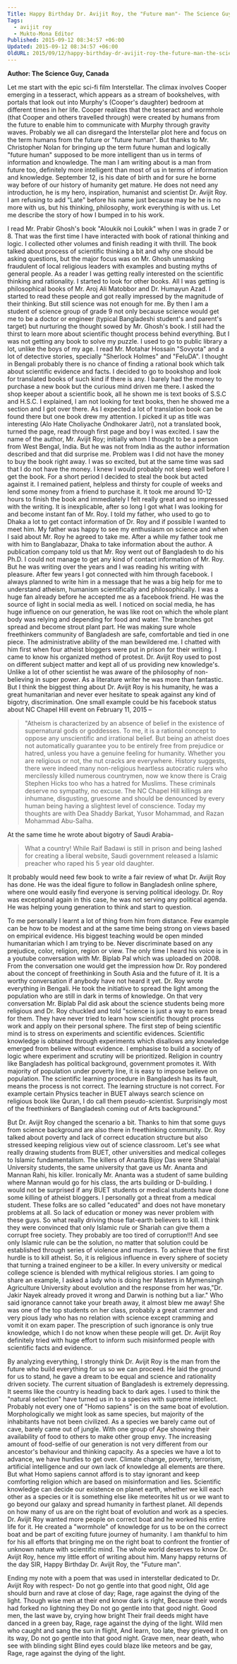 ```yaml
---
Title: Happy Birthday Dr. Avijit Roy, the "Future man"- The Science Guy
Tags:
  - avijit roy
  - Mukto-Mona Editor
Published: 2015-09-12 08:34:57 +06:00
Updated: 2015-09-12 08:34:57 +06:00
OldURL: 2015/09/12/happy-birthday-dr-avijit-roy-the-future-man-the-science-guy/
---
```


<strong>Author: The Science Guy, Canada</strong>

Let me start with the epic sci-fi film Interstellar. The climax involves Cooper emerging in a tesseract, which appears as a stream of bookshelves, with portals that look out into Murphy's (Cooper's daughter) bedroom at different times in her life. Cooper realizes that the tesseract and wormhole (that Cooper and others travelled through) were created by humans from the future to enable him to communicate with Murphy through gravity waves. Probably we all can disregard the Interstellar plot here and focus on the term humans from the future or "future human". But thanks to Mr. Christopher Nolan for bringing up the term future human and logically "future human" supposed to be more intelligent than us in terms of information and knowledge. The man I am writing about is a man from future too, definitely more intelligent than most of us in terms of information and knowledge. September 12, is his date of birth and for sure he borne way before of our history of humanity get mature. He does not need any introduction, he is my hero, inspiration, humanist and scientist Dr. Avijit Roy. I am refusing to add "Late" before his name just because may be he is no more with us, but his thinking, philosophy, work everything is with us. Let me describe the story of how I bumped in to his work.

I read Mr. Prabir Ghosh's book "Aloukik noi Loukik" when I was in grade 7 or 8. That was the first time I have interacted with book of rational thinking and logic. I collected other volumes and finish reading it with thrill. The book talked about process of scientific thinking a bit and why one should be asking questions, but the major focus was on Mr. Ghosh unmasking fraudulent of local religious leaders with examples and busting myths of general people. As a reader I was getting really interested on the scientific thinking and rationality. I started to look for other books. All I was getting is philosophical books of Mr. Aroj Ali Matobbor and Dr. Humayun Azad. I started to read these people and got really impressed by the magnitude of their thinking. But still science was not enough for me. By then I am a student of science group of grade 9 not only because science would get me to be a doctor or engineer (typical Bangladeshi student's and parent's target) but nurturing the thought sowed by Mr. Ghosh's book. I still had the thirst to learn more about scientific thought process behind everything. But I was not getting any book to solve my puzzle. I used to go to public library a lot, unlike the boys of my age. I read Mr. Motahar Hossain "Sovyota" and a lot of detective stories, specially "Sherlock Holmes" and "FeluDA". I thought in Bengali probably there is no chance of finding a rational book which talk about scientific evidence and facts. I decided to go to bookshop and look for translated books of such kind if there is any. I barely had the money to purchase a new book but the curious mind driven me there. I asked the shop keeper about a scientific book, all he shown me is text books of S.S.C and H.S.C. I explained, I am not looking for text books, then he showed me a section and I got over there. As I expected a lot of translation book can be found there but one book drew my attention. I picked it up as title was interesting (Alo Hate Choliyache Ondhokarer Jatri), not a translated book, turned the page, read through first page and boy I was excited. I saw the name of the author, Mr. Avijit Roy; initially whom I thought to be a person from West Bengal, India. But he was not from India as the author information described and that did surprise me. Problem was I did not have the money to buy the book right away. I was so excited, but at the same time was sad that I do not have the money. I knew I would probably not sleep well before I get the book. For a short period I decided to steal the book but acted against it. I remained patient, helpless and thirsty for couple of weeks and lend some money from a friend to purchase it. It took me around 10-12 hours to finish the book and immediately I felt really great and so impressed with the writing. It is inexplicable, after so long I got what I was looking for and become instant fan of Mr. Roy. I told my father, who used to go to Dhaka a lot to get contact information of Dr. Roy and if possible I wanted to meet him. My father was happy to see my enthusiasm on science and when I said about Mr. Roy he agreed to take me. After a while my father took me with him to Banglabazar, Dhaka to take information about the author. A publication company told us that Mr. Roy went out of Bangladesh to do his Ph.D. I could not manage to get any kind of contact information of Mr. Roy. But he was writing over the years and I was reading his writing with pleasure. After few years I got connected with him through facebook. I always planned to write him in a message that he was a big help for me to understand atheism, humanism scientifically and philosophically. I was a huge fan already before he accepted me as a facebook friend. He was the source of light in social media as well. I noticed on social media, he has huge influence on our generation, he was like root on which the whole plant body was relying and depending for food and water. The branches got spread and become strout plant part. He was making sure whole freethinkers community of Bangladesh are safe, comfortable and tied in one piece. The administrative ability of the man bewildered me. I chatted with him first when four atheist bloggers were put in prison for their writing. I came to know his organized method of protest. Dr. Avijit Roy used to post on different subject matter and kept all of us providing new knowledge's. Unlike a lot of other scientist he was aware of the philosophy of non-believing in super power. As a literature writer he was more than fantastic. But I think the biggest thing about Dr. Avijit Roy is his humanity, he was a great humanitarian and never ever hesitate to speak against any kind of bigotry, discrimination. One small example could be his facebook status about NC Chapel Hill event on February 11, 2015 –
<blockquote>
"Atheism is characterized by an absence of belief in the existence of supernatural gods or goddesses. To me, it is a rational concept to oppose any unscientific and irrational belief.
But being an atheist does not automatically guarantee you to be entirely free from prejudice or hatred, unless you have a genuine feeling for humanity. Whether you are religious or not, the nut cracks are everywhere. History suggests, there were indeed many non-religious heartless autocratic rulers who mercilessly killed numerous countrymen, now we know there is Craig Stephen Hicks too who has a hatred for Muslims. These criminals deserve no sympathy, no excuse.
The NC Chapel Hill killings are inhumane, disgusting, gruesome and should be denounced by every human being having a slightest level of conscience.
Today my thoughts are with Dea Shaddy Barkat, Yusor Mohammad, and Razan Mohammad Abu-Salha.</blockquote>

At the same time he wrote about bigotry of Saudi Arabia-



<blockquote>What a country! While Raif Badawi is still in prison and being lashed for creating a liberal website, Saudi government released a Islamic preacher who raped his 5 year old daughter.
</blockquote>

It probably would need few book to write a fair review of what Dr. Avijit Roy has done. He was the ideal figure to follow in Bangladesh online sphere, where one would easily find everyone is serving political ideology. Dr. Roy was exceptional again in this case, he was not serving any political agenda. He was helping young generation to think and start to question.

To me personally I learnt a lot of thing from him from distance. Few example can be how to be modest and at the same time being strong on views based on empirical evidence. His biggest teaching would be open minded humanitarian which I am trying to be. Never discriminate based on any prejudice, color, religion, region or view. The only time I heard his voice is in a youtube conversation with Mr. Biplab Pal which was uploaded on 2008. From the conversation one would get the impression how Dr. Roy pondered about the concept of freethinking in South Asia and the future of it. It is a worthy conversation if anybody have not heard it yet. Dr. Roy wrote everything in Bengali. He took the initiative to spread the light among the population who are still in dark in terms of knowledge. On that very conversation Mr. Biplab Pal did ask about the science students being more religious and Dr. Roy chuckled and told "science is just a way to earn bread for them. They have never tried to learn how scientific thought process work and apply on their personal sphere. The first step of being scientific mind is to stress on experiments and scientific evidences. Scientific knowledge is obtained through experiments which disallows any knowledge emerged from believe without evidence. I emphasise to build a society of logic where experiment and scrutiny will be prioritized. Religion in country like Bangladesh has political background, government promotes it. With majority of population under poverty line, it is easy to impose believe on population. The scientific learning procedure in Bangladesh has its fault, means the process is not correct. The learning structure is not correct. For example certain Physics teacher in BUET always search science on religious book like Quran, I do call them pseudo-scientist. Surprisingly most of the freethinkers of Bangladesh coming out of Arts background."

But Dr. Avijit Roy changed the scenario a bit. Thanks to him that some guys from science background are also there in freethinking community. Dr. Roy talked about poverty and lack of correct education structure but also stressed keeping religious view out of science classroom. Let's see what really drawing students from BUET, other universities and medical colleges to Islamic fundamentalism. The killers of Ananta Bijoy Das were Shahjalal University students, the same university that gave us Mr. Ananta and Mannan Rahi, his killer. Ironically Mr. Ananta was a student of same building where Mannan would go for his class, the arts building or D-building. I would not be surprised if any BUET students or medical students have done some killing of atheist bloggers. I personally got a threat from a medical student. These folks are so called "educated" and does not have monetary problems at all. So lack of education or money was never problem with these guys. So what really driving those flat-earth believers to kill. I think they were convinced that only Islamic rule or Shariah can give them a corrupt free society. They probably are too tired of corruption!!! And see only Islamic rule can be the solution, no matter that solution could be established through series of violence and murders. To achieve that the first hurdle is to kill atheist. So, it is religious influence in every sphere of society that turning a trained engineer to be a killer. In every university or medical college science is blended with mythical religious stories. I am going to share an example, I asked a lady who is doing her Masters in Mymensingh Agriculture University about evolution and the response from her was,"Dr. Jakir Nayek already proved it wrong and Darwin is nothing but a liar." Who said ignorance cannot take your breath away, it almost blew me away! She was one of the top students on her class, probably a great crammer and very pious lady who has no relation with science except cramming and vomit it on exam paper. The prescription of such ignorance is only true knowledge, which I do not know when these people will get. Dr. Avijit Roy definitely tried with huge effort to inform such misinformed people with scientific facts and evidence.

By analyzing everything, I strongly think Dr. Avijit Roy is the man from the future who build everything for us so we can proceed. He laid the ground for us to stand, he gave a dream to be equal and science and rationality driven society. The current situation of Bangladesh is extremely depressing. It seems like the country is heading back to dark ages. I used to think the "natural selection" have turned us in to a species with supreme intellect. Probably not every one of "Homo sapiens" is on the same boat of evolution. Morphologically we might look as same species, but majority of the inhabitants have not been civilized. As a species we barely came out of cave, barely came out of jungle. With one group of Ape showing their availability of food to others to make other group envy. The increasing amount of food-selfie of our generation is not very different from our ancestor's behaviour and thinking capacity. As a species we have a lot to advance, we have hurdles to get over. Climate change, poverty, terrorism, artificial intelligence and our own lack of knowledge all elements are there. But what Homo sapiens cannot afford is to stay ignorant and keep comforting religion which are based on misinformation and lies. Scientific knowledge can decide our existence on planet earth, whether we kill each other as a species or it is something else like meteorites hit us or we want to go beyond our galaxy and spread humanity in farthest planet. All depends on how many of us are on the right boat of evolution and work as a species. Dr. Avijit Roy wanted more people on correct boat and he worked his entire life for it. He created a "wormhole" of knowledge for us to be on the correct boat and be part of exciting future journey of humanity. I am thankful to him for his all efforts that bringing me on the right boat to confront the frontier of unknown nature with scientific mind. The whole world deserves to know Dr. Avijit Roy, hence my little effort of writing about him. Many happy returns of the day SIR, Happy Birthday Dr. Avijit Roy, the "Future man".

Ending my note with a poem that was used in interstellar dedicated to Dr. Avijit Roy with respect-
Do not go gentle into that good night,
Old age should burn and rave at close of day;
Rage, rage against the dying of the light.
Though wise men at their end know dark is right,
Because their words had forked no lightning they
Do not go gentle into that good night.
Good men, the last wave by, crying how bright
Their frail deeds might have danced in a green bay,
Rage, rage against the dying of the light.
Wild men who caught and sang the sun in flight,
And learn, too late, they grieved it on its way,
Do not go gentle into that good night.
Grave men, near death, who see with blinding sight
Blind eyes could blaze like meteors and be gay,
Rage, rage against the dying of the light.
